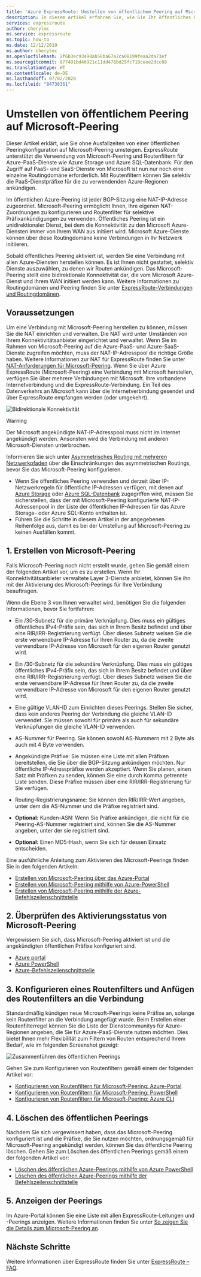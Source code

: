 ```yaml
---
title: 'Azure ExpressRoute: Umstellen von öffentlichem Peering auf Microsoft-Peering'
description: In diesem Artikel erfahren Sie, wie Sie Ihr öffentliches Peering über ExpressRoute auf Microsoft-Peering umstellen.
services: expressroute
author: cherylmc
ms.service: expressroute
ms.topic: how-to
ms.date: 12/12/2019
ms.author: cherylmc
ms.openlocfilehash: 2f6b3ec93498ab58ba67a2ca08199feaa2da73ef
ms.sourcegitcommit: 877491bd46921c11dd478bd25fc718ceee2dcc08
ms.translationtype: HT
ms.contentlocale: de-DE
ms.lasthandoff: 07/02/2020
ms.locfileid: "84738361"
---
```

# <a name="move-a-public-peering-to-microsoft-peering"></a>Umstellen von öffentlichem Peering auf Microsoft-Peering

Dieser Artikel erklärt, wie Sie ohne Ausfallzeiten von einer öffentlichen Peeringkonfiguration auf Microsoft-Peering umsteigen. ExpressRoute unterstützt die Verwendung von Microsoft-Peering und Routenfiltern für Azure-PaaS-Dienste wie Azure Storage und Azure SQL-Datenbank. Für den Zugriff auf PaaS- und SaaS-Dienste von Microsoft ist nun nur noch eine einzelne Routingdomäne erforderlich. Mit Routenfiltern können Sie selektiv die PaaS-Dienstpräfixe für die zu verwendenden Azure-Regionen ankündigen.

Im öffentlichen Azure-Peering ist jeder BGP-Sitzung eine NAT-IP-Adresse zugeordnet. Microsoft-Peering ermöglicht Ihnen, Ihre eigenen NAT-Zuordnungen zu konfigurieren und Routenfilter für selektive Präfixankündigungen zu verwenden. Öffentliches Peering ist ein unidirektionaler Dienst, bei dem die Konnektivität zu den Microsoft Azure-Diensten immer von Ihrem WAN aus initiiert wird. Microsoft Azure-Dienste können über diese Routingdomäne keine Verbindungen in Ihr Netzwerk initiieren.

Sobald öffentliches Peering aktiviert ist, werden Sie eine Verbindung mit allen Azure-Diensten herstellen können. Es ist Ihnen nicht gestattet, selektiv Dienste auszuwählen, zu denen wir Routen ankündigen. Das Microsoft-Peering stellt eine bidirektionale Konnektivität dar, die vom Microsoft Azure-Dienst und Ihrem WAN initiiert werden kann. Weitere Informationen zu Routingdomänen und Peering finden Sie unter [ExpressRoute-Verbindungen und Routingdomänen](expressroute-circuit-peerings.md).

## <a name="before-you-begin"></a><a name="before"></a>Voraussetzungen

Um eine Verbindung mit Microsoft-Peering herstellen zu können, müssen Sie die NAT einrichten und verwalten. Die NAT wird unter Umständen von Ihrem Konnektivitätsanbieter eingerichtet und verwaltet. Wenn Sie im Rahmen von Microsoft-Peering auf die Azure-PaaS- und Azure-SaaS-Dienste zugreifen möchten, muss der NAT-IP-Adresspool die richtige Größe haben. Weitere Informationen zur NAT für ExpressRoute finden Sie unter [NAT-Anforderungen für Microsoft-Peering](expressroute-nat.md#nat-requirements-for-microsoft-peering). Wenn Sie über Azure ExpressRoute (Microsoft-Peering) eine Verbindung mit Microsoft herstellen, verfügen Sie über mehrere Verbindungen mit Microsoft. Ihre vorhandene Internetverbindung und die ExpressRoute-Verbindung. Ein Teil des Datenverkehrs an Microsoft kann über die Internetverbindung gesendet und über ExpressRoute empfangen werden (oder umgekehrt).

![Bidirektionale Konnektivität](./media/how-to-move-peering/bidirectional-connectivity.jpg)

> [!Warning]
> Der Microsoft angekündigte NAT-IP-Adresspool muss nicht im Internet angekündigt werden. Ansonsten wird die Verbindung mit anderen Microsoft-Diensten unterbrochen.

Informieren Sie sich unter [Asymmetrisches Routing mit mehreren Netzwerkpfaden](https://docs.microsoft.com/azure/expressroute/expressroute-asymmetric-routing) über die Einschränkungen des asymmetrischen Routings, bevor Sie das Microsoft-Peering konfigurieren.

* Wenn Sie öffentliches Peering verwenden und derzeit über IP-Netzwerkregeln für öffentliche IP-Adressen verfügen, mit denen auf [Azure Storage](../storage/common/storage-network-security.md) oder [Azure SQL-Datenbank](../azure-sql/database/vnet-service-endpoint-rule-overview.md) zugegriffen wird, müssen Sie sicherstellen, dass der mit Microsoft-Peering konfigurierte NAT-IP-Adressenpool in der Liste der öffentlichen IP-Adressen für das Azure Storage- oder Azure SQL-Konto enthalten ist.<br>
* Führen Sie die Schritte in diesem Artikel in der angegebenen Reihenfolge aus, damit es bei der Umstellung auf Microsoft-Peering zu keinen Ausfällen kommt.

## <a name="1-create-microsoft-peering"></a><a name="create"></a>1. Erstellen von Microsoft-Peering

Falls Microsoft-Peering noch nicht erstellt wurde, gehen Sie gemäß einem der folgenden Artikel vor, um es zu erstellen. Wenn Ihr Konnektivitätsanbieter verwaltete Layer 3-Dienste anbietet, können Sie ihn mit der Aktivierung des Microsoft-Peerings für Ihre Verbindung beauftragen.

Wenn die Ebene 3 von Ihnen verwaltet wird, benötigen Sie die folgenden Informationen, bevor Sie fortfahren:

* Ein /30-Subnetz für die primäre Verknüpfung. Dies muss ein gültiges öffentliches IPv4-Präfix sein, das sich in Ihrem Besitz befindet und über eine RIR/IRR-Registrierung verfügt. Über dieses Subnetz weisen Sie die erste verwendbare IP-Adresse für Ihren Router zu, da die zweite verwendbare IP-Adresse von Microsoft für den eigenen Router genutzt wird.<br>
* Ein /30-Subnetz für die sekundäre Verknüpfung. Dies muss ein gültiges öffentliches IPv4-Präfix sein, das sich in Ihrem Besitz befindet und über eine RIR/IRR-Registrierung verfügt. Über dieses Subnetz weisen Sie die erste verwendbare IP-Adresse für Ihren Router zu, da die zweite verwendbare IP-Adresse von Microsoft für den eigenen Router genutzt wird.<br>
* Eine gültige VLAN-ID zum Einrichten dieses Peerings. Stellen Sie sicher, dass kein anderes Peering der Verbindung die gleiche VLAN-ID verwendet. Sie müssen sowohl für primäre als auch für sekundäre Verknüpfungen die gleiche VLAN-ID verwenden.<br>
* AS-Nummer für Peering. Sie können sowohl AS-Nummern mit 2 Byte als auch mit 4 Byte verwenden.<br>
* Angekündigte Präfixe: Sie müssen eine Liste mit allen Präfixen bereitstellen, die Sie über die BGP-Sitzung ankündigen möchten. Nur öffentliche IP-Adresspräfixe werden akzeptiert. Wenn Sie planen, einen Satz mit Präfixen zu senden, können Sie eine durch Komma getrennte Liste senden. Diese Präfixe müssen über eine RIR/IRR-Registrierung für Sie verfügen.<br>
* Routing-Registrierungsname: Sie können den RIR/IRR-Wert angeben, unter dem die AS-Nummer und die Präfixe registriert sind.

* **Optional:** Kunden-ASN: Wenn Sie Präfixe ankündigen, die nicht für die Peering-AS-Nummer registriert sind, können Sie die AS-Nummer angeben, unter der sie registriert sind.<br>
* **Optional:** Einen MD5-Hash, wenn Sie sich für dessen Einsatz entscheiden.

Eine ausführliche Anleitung zum Aktivieren des Microsoft-Peerings finden Sie in den folgenden Artikeln:

* [Erstellen von Microsoft-Peering über das Azure-Portal](expressroute-howto-routing-portal-resource-manager.md#msft)<br>
* [Erstellen von Microsoft-Peering mithilfe von Azure-PowerShell](expressroute-howto-routing-arm.md#msft)<br>
* [Erstellen von Microsoft-Peering mithilfe der Azure-Befehlszeilenschnittstelle](howto-routing-cli.md#msft)

## <a name="2-validate-microsoft-peering-is-enabled"></a><a name="validate"></a>2. Überprüfen des Aktivierungsstatus von Microsoft-Peering

Vergewissern Sie sich, dass Microsoft-Peering aktiviert ist und die angekündigten öffentlichen Präfixe konfiguriert sind.

* [Azure portal](expressroute-howto-routing-portal-resource-manager.md#getmsft)<br>
* [Azure PowerShell](expressroute-howto-routing-arm.md#getmsft)<br>
* [Azure-Befehlszeilenschnittstelle](howto-routing-cli.md#getmsft)

## <a name="3-configure-and-attach-a-route-filter-to-the-circuit"></a><a name="routefilter"></a>3. Konfigurieren eines Routenfilters und Anfügen des Routenfilters an die Verbindung

Standardmäßig kündigen neue Microsoft-Peerings keine Präfixe an, solange kein Routenfilter an die Verbindung angefügt wurde. Beim Erstellen einer Routenfilterregel können Sie die Liste der Dienstcommunitys für Azure-Regionen angeben, die Sie für Azure-PaaS-Dienste nutzen möchten. Dies bietet Ihnen mehr Flexibilität zum Filtern von Routen entsprechend Ihrem Bedarf, wie im folgenden Screenshot gezeigt:

![Zusammenführen des öffentlichen Peerings](./media/how-to-move-peering/routefilter.jpg)

Gehen Sie zum Konfigurieren von Routenfiltern gemäß einem der folgenden Artikel vor:

* [Konfigurieren von Routenfiltern für Microsoft-Peering: Azure-Portal](how-to-routefilter-portal.md)<br>
* [Konfigurieren von Routenfiltern für Microsoft-Peering: PowerShell](how-to-routefilter-powershell.md)<br>
* [Konfigurieren von Routenfiltern für Microsoft-Peering: Azure CLI](how-to-routefilter-cli.md)

## <a name="4-delete-the-public-peering"></a><a name="delete"></a>4. Löschen des öffentlichen Peerings

Nachdem Sie sich vergewissert haben, dass das Microsoft-Peering konfiguriert ist und die Präfixe, die Sie nutzen möchten, ordnungsgemäß für Microsoft-Peering angekündigt werden, können Sie das öffentliche Peering löschen. Gehen Sie zum Löschen des öffentlichen Peerings gemäß einem der folgenden Artikel vor:

* [Löschen des öffentlichen Azure-Peerings mithilfe von Azure PowerShell](about-public-peering.md#powershell)
* [Löschen des öffentlichen Azure-Peerings mithilfe der Befehlszeilenschnittstelle](about-public-peering.md#cli)
  
## <a name="5-view-peerings"></a><a name="view"></a>5. Anzeigen der Peerings
  
Im Azure-Portal können Sie eine Liste mit allen ExpressRoute-Leitungen und -Peerings anzeigen. Weitere Informationen finden Sie unter [So zeigen Sie die Details zum Microsoft-Peering an](expressroute-howto-routing-portal-resource-manager.md#getmsft).

## <a name="next-steps"></a>Nächste Schritte

Weitere Informationen über ExpressRoute finden Sie unter [ExpressRoute – FAQ](expressroute-faqs.md).
